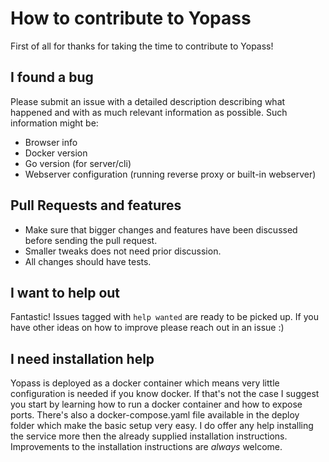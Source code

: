 # How to contribute to Yopass

First of all for thanks for taking the time to contribute to Yopass!

## I found a bug

Please submit an issue with a detailed description describing what happened and with as much relevant information as possible.
Such information might be:

- Browser info
- Docker version
- Go version (for server/cli)
- Webserver configuration (running reverse proxy or built-in webserver)

## Pull Requests and features

- Make sure that bigger changes and features have been discussed before sending the pull request.
- Smaller tweaks does not need prior discussion.
- All changes should have tests.

## I want to help out

Fantastic! Issues tagged with `help wanted` are ready to be picked up. If you have other ideas on how to improve please reach out in an issue :)

## I need installation help

Yopass is deployed as a docker container which means very little configuration is needed if you know docker.
If that's not the case I suggest you start by learning how to run a docker container and how to expose ports.
There's also a docker-compose.yaml file available in the deploy folder which make the basic setup very easy.
I do offer any help installing the service more then the already supplied installation instructions.
Improvements to the installation instructions are _always_ welcome.
